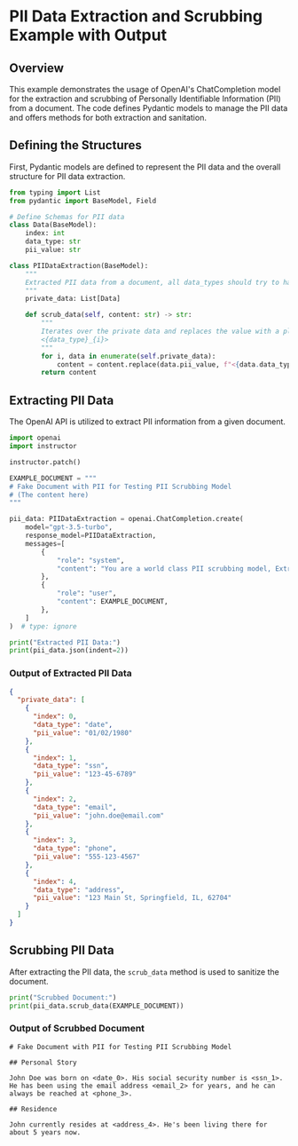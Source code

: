 # PII Data Extraction and Scrubbing Example with Output

## Overview

This example demonstrates the usage of OpenAI's ChatCompletion model for the extraction and scrubbing of Personally Identifiable Information (PII) from a document. The code defines Pydantic models to manage the PII data and offers methods for both extraction and sanitation.

## Defining the Structures

First, Pydantic models are defined to represent the PII data and the overall structure for PII data extraction.

```python
from typing import List
from pydantic import BaseModel, Field

# Define Schemas for PII data
class Data(BaseModel):
    index: int
    data_type: str
    pii_value: str

class PIIDataExtraction(BaseModel):
    """
    Extracted PII data from a document, all data_types should try to have consistent property names
    """
    private_data: List[Data]

    def scrub_data(self, content: str) -> str:
        """
        Iterates over the private data and replaces the value with a placeholder in the form of
        <{data_type}_{i}>
        """
        for i, data in enumerate(self.private_data):
            content = content.replace(data.pii_value, f"<{data.data_type}_{i}>")
        return content
```

## Extracting PII Data

The OpenAI API is utilized to extract PII information from a given document.

```python
import openai
import instructor

instructor.patch()

EXAMPLE_DOCUMENT = """
# Fake Document with PII for Testing PII Scrubbing Model
# (The content here)
"""

pii_data: PIIDataExtraction = openai.ChatCompletion.create(
    model="gpt-3.5-turbo",
    response_model=PIIDataExtraction,
    messages=[
        {
            "role": "system",
            "content": "You are a world class PII scrubbing model, Extract the PII data from the following document",
        },
        {
            "role": "user",
            "content": EXAMPLE_DOCUMENT,
        },
    ]
)  # type: ignore

print("Extracted PII Data:")
print(pii_data.json(indent=2))
```

### Output of Extracted PII Data

```json
{
  "private_data": [
    {
      "index": 0,
      "data_type": "date",
      "pii_value": "01/02/1980"
    },
    {
      "index": 1,
      "data_type": "ssn",
      "pii_value": "123-45-6789"
    },
    {
      "index": 2,
      "data_type": "email",
      "pii_value": "john.doe@email.com"
    },
    {
      "index": 3,
      "data_type": "phone",
      "pii_value": "555-123-4567"
    },
    {
      "index": 4,
      "data_type": "address",
      "pii_value": "123 Main St, Springfield, IL, 62704"
    }
  ]
}
```

## Scrubbing PII Data

After extracting the PII data, the `scrub_data` method is used to sanitize the document.

```python
print("Scrubbed Document:")
print(pii_data.scrub_data(EXAMPLE_DOCUMENT))
```

### Output of Scrubbed Document

```plaintext
# Fake Document with PII for Testing PII Scrubbing Model

## Personal Story

John Doe was born on <date_0>. His social security number is <ssn_1>. He has been using the email address <email_2> for years, and he can always be reached at <phone_3>.

## Residence

John currently resides at <address_4>. He's been living there for about 5 years now.
```
